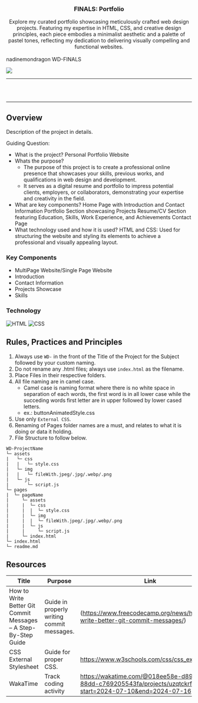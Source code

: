 <a name="readme-top">

<br/>

<br />
<div align="center">
  <a href="https://github.com/zyx-0314/">
  <!-- TODO: If you want to add logo or banner you can add it here -->
  
  </a>
<!-- TODO: Change Title to the name of the title of your Project -->
  <h3 align="center">FINALS: Portfolio</h3>
</div>
<!-- TODO: Make a short description -->
<div align="center">
 Explore my curated portfolio showcasing meticulously crafted web design projects. Featuring my expertise in HTML, CSS, and creative design principles, each piece embodies a minimalist aesthetic and a palette of pastel tones, reflecting my dedication to delivering visually compelling and functional websites.
</div>

<br />

<!-- TODO: Change the zyx-0314 into your github username  --> nadinemondragon
<!-- TODO: Change the WD-Template-Project into the same name of your folder --> WD-FINALS
![](https://github.com/nadinemondragon/WD-FINALS)

---

<br />
<br />


   
---

## Overview

<!-- TODO: To be changed -->
<!-- The following are just sample -->
Description of the project in details.

Guiding Question:
- What is the project?
  Personal Portfolio Website
- Whats the purpose?
  - The purpose of this project is to create a professional online presence that showcases your skills, previous works, and qualifications in web design and development.
  - It serves as a digital resume and portfolio to impress potential clients, employers, or collaborators, demonstrating your expertise and creativity in the field.
- What are key components?
Home Page with Introduction and Contact Information
Portfolio Section showcasing Projects
Resume/CV Section featuring Education, Skills, Work Experience, and Achievements
Contact Page
- What technology used and how it is used?
  HTML and CSS: Used for structuring the website and styling its elements to achieve a professional and visually appealing layout.

### Key Components
<!-- TODO: List of Key Components -->

<!-- The following are just sample -->
- MultiPage Website/Single Page Website
- Introduction
- Contact Information
- Projects Showcase
- Skills

### Technology
<!-- TODO: List of Technology Used -->
![HTML](https://img.shields.io/badge/HTML-E34F26?style=for-the-badge&logo=html5&logoColor=white)
![CSS](https://img.shields.io/badge/CSS-1572B6?style=for-the-badge&logo=css3&logoColor=white)


## Rules, Practices and Principles
1. Always use `WD-` in the front of the Title of the Project for the Subject followed by your custom naming.
2. Do not rename any .html files; always use `index.html` as the filename.
3. Place Files in their respective folders.
4. All file naming are in camel case.
   - Camel case is naming format where there is no white space in separation of each words, the first word is in all lower case while the succeding words first letter are in upper followed by lower cased letters.
   - ex.: buttonAnimatedStyle.css
5. Use only `External CSS`.
6. Renaming of Pages folder names are a must, and relates to what it is doing or data it holding.
7. File Structure to follow below.

```
WD-ProjectName
└─ assets
|   └─ css
|   |   └─ style.css
|   └─ img
|   |   └─ fileWith.jpeg/.jpg/.webp/.png
|   └─ js
|       └─ script.js
└─ pages
|  └─ pageName
|     └─ assets
|     |  └─ css
|     |  |  └─ style.css
|     |  └─ img
|     |  |  └─ fileWith.jpeg/.jpg/.webp/.png
|     |  └─ js
|     |     └─ script.js
|     └─ index.html
└─ index.html
└─ readme.md
```

## Resources

<!-- TODO: Add References -->
| Title | Purpose | Link |
|-|-|-|
How to Write Better Git Commit Messages – A Step-By-Step Guide |	Guide in properly writing commit messages.	| (https://www.freecodecamp.org/news/how-to-write-better-git-commit-messages/) |
CSS External Stylesheet	| Guide for proper CSS.	|https://www.w3schools.com/css/css_external.asp |
WakaTime | Track coding activity | https://wakatime.com/@018ee58e-d89c-4b5a-88dd-c769205543fa/projects/uzqtckrfkl?start=2024-07-10&end=2024-07-16 |
